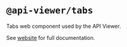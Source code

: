 # `@api-viewer/tabs`

Tabs web component used by the API Viewer.

See [website](https://api-viewer.open-wc.org/docs/guide/intro/) for full documentation.
